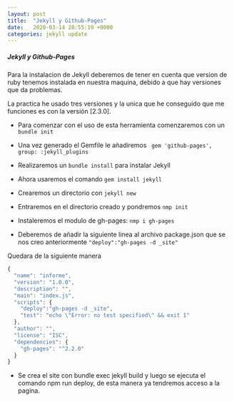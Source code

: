```yaml
---
layout: post
title:  "Jekyll y Github-Pages"
date:   2020-03-14 20:55:19 +0000
categories: jekyll update
---
```

##### Jekyll y Github-Pages

Para la instalacion de Jekyll deberemos de tener en cuenta que version de ruby tenemos instalada en nuestra maquina, debido a que hay versiones que da problemas.

La practica he usado tres versiones y la unica que he conseguido que me funciones es con la versión [2.3.0].

- Para comenzar con el uso de esta herramienta comenzaremos con un `bundle init`

- Una vez generado el Gemfile le añadiremos ` gem 'github-pages', group: :jekyll_plugins`

- Realizaremos un `bundle install` para instalar Jekyll

- Ahora usaremos el comando `gem install jekyll`

- Crearemos un directorio con `jekyll new`

- Entraremos en el directorio creado y pondremos `nmp init`

- Instaleremos el modulo de gh-pages: `nmp i gh-pages`

- Deberemos de añadir la siguiente linea al archivo package.json que se nos creo anteriormente `"deploy":"gh-pages -d _site"`

Quedara de la siguiente manera

```Javascript
{
  "name": "informe",
  "version": "1.0.0",
  "description": "",
  "main": "index.js",
  "scripts": {
    "deploy":"gh-pages -d _site",
    "test": "echo \"Error: no test specified\" && exit 1"
  },
  "author": "",
  "license": "ISC",
  "dependencies": {
    "gh-pages": "^2.2.0"
  }
}
```

- Se crea el site con bundle exec jekyll build y luego se ejecuta el comando npm run deploy, de esta manera ya tendremos acceso a la pagina.

